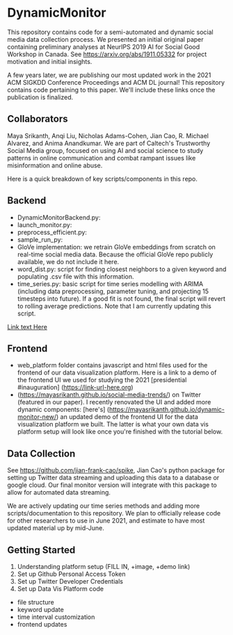 # DynamicMonitor

This repository contains code for a semi-automated and dynamic social media data collection process. We presented an initial original paper containing preliminary analyses at NeurIPS 2019 AI for Social Good Workshop in Canada. See https://arxiv.org/abs/1911.05332 for project motivation and initial insights. 

A few years later, we are publishing our most updated work in the 2021 ACM SIGKDD Conference Proceedings and ACM DL journal! This repository contains code pertaining to this paper. We'll include these links once the publication is finalized. 

## Collaborators
Maya Srikanth, Anqi Liu, Nicholas Adams-Cohen, Jian Cao, R. Michael Alvarez, and Anima Anandkumar. We are part of Caltech's Trustworthy Social Media group, focused on using AI and social science to study patterns in online communication and combat rampant issues like misinformation and online abuse. 

Here is a quick breakdown of key scripts/components in this repo. 

## Backend 
- DynamicMonitorBackend.py: 
- launch_monitor.py:
- preprocess_efficient.py:
- sample_run_py:
- GloVe implementation: we retrain GloVe embeddings from scratch on real-time social media data. Because the official GloVe repo publicly available, we do not include it here.
- word_dist.py: script for finding closest neighbors to a given keyword and populating .csv file with this information.
- time_series.py: basic script for time series modelling with ARIMA (including data preprocessing, parameter tuning, and projecting 15 timesteps into future). If a good fit is not found, the final script will revert to rolling average predictions. 
Note that I am currently updating this script. 

[Link text Here](https://link-url-here.org)
## Frontend 
- web_platform folder contains javascript and html files used for the frontend of our data visualization platform. Here is a link to a demo of the frontend UI we used for studying the 2021  [presidential #inauguration] (https://link-url-here.org)
-  (https://mayasrikanth.github.io/social-media-trends/) on Twitter (featured in our paper). I recently renovated the UI and added more dynamic components: [here's] (https://mayasrikanth.github.io/dynamic-monitor-new/) an updated demo of the frontend UI for the data visualization platform we built. The latter is what your own data vis platform setup will look like once you're finished with the tutorial below. 

## Data Collection
See https://github.com/jian-frank-cao/spike, Jian Cao's python package for setting up Twitter data streaming and uploading this data to a database or google cloud. Our final monitor version will integrate with this package to allow for automated data streaming. 

We are actively updating our time series methods and adding more scripts/documentation to this repository. We plan to officially release code for other researchers to use in June 2021, and estimate to have most updated material up by mid-June.


## Getting Started  
1. Understanding platform setup (FILL IN, +image, +demo link)
2. Set up Github Personal Access Token
3. Set up Twitter Developer Credentials
4. Set up Data Vis Platform code 
  - file structure
  - keyword update 
  - time interval customization 
  - frontend updates



